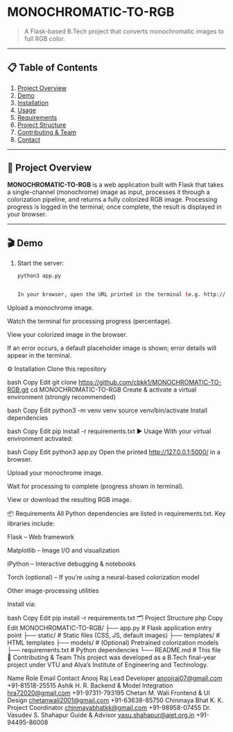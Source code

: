 # MONOCHROMATIC-TO-RGB

> A Flask-based B.Tech project that converts monochromatic images to full RGB color.

---

## 📋 Table of Contents

1. [Project Overview](#project-overview)  
2. [Demo](#demo)  
3. [Installation](#installation)  
4. [Usage](#usage)  
5. [Requirements](#requirements)  
6. [Project Structure](#project-structure)  
7. [Contributing & Team](#contributing--team)  
8. [Contact](#contact)  

---

## 🚀 Project Overview

**MONOCHROMATIC-TO-RGB** is a web application built with Flask that takes a single-channel (monochrome) image as input, processes it through a colorization pipeline, and returns a fully colorized RGB image. Processing progress is logged in the terminal; once complete, the result is displayed in your browser.

---

## 🎬 Demo

1. Start the server:  
   ```bash
   python3 app.py


   In your browser, open the URL printed in the terminal (e.g. http://127.0.0.1:5000/).

Upload a monochrome image.

Watch the terminal for processing progress (percentage).

View your colorized image in the browser.

If an error occurs, a default placeholder image is shown; error details will appear in the terminal.

⚙️ Installation
Clone this repository

bash
Copy
Edit
git clone https://github.com/cbkk1/MONOCHROMATIC-TO-RGB.git
cd MONOCHROMATIC-TO-RGB
Create & activate a virtual environment (strongly recommended)

bash
Copy
Edit
python3 -m venv venv
source venv/bin/activate
Install dependencies

bash
Copy
Edit
pip install -r requirements.txt
▶️ Usage
With your virtual environment activated:

bash
Copy
Edit
python3 app.py
Open the printed http://127.0.0.1:5000/ in a browser.

Upload your monochrome image.

Wait for processing to complete (progress shown in terminal).

View or download the resulting RGB image.

📦 Requirements
All Python dependencies are listed in requirements.txt. Key libraries include:

Flask – Web framework

Matplotlib – Image I/O and visualization

IPython – Interactive debugging & notebooks

Torch (optional) – If you’re using a neural-based colorization model

Other image-processing utilities

Install via:

bash
Copy
Edit
pip install -r requirements.txt
🗂 Project Structure
php
Copy
Edit
MONOCHROMATIC-TO-RGB/
├── app.py              # Flask application entry point
├── static/             # Static files (CSS, JS, default images)
├── templates/          # HTML templates
├── models/             # (Optional) Pretrained colorization models
├── requirements.txt    # Python dependencies
└── README.md           # This file
🤝 Contributing & Team
This project was developed as a B.Tech final-year project under VTU and Alva’s Institute of Engineering and Technology.

Name	Role	Email	Contact
Anooj Raj	Lead Developer	anoojraj07@gmail.com	+91-81518-25515
Ashik H. R.	Backend & Model Integration	hra72020@gmail.com	+91-97311-793195
Chetan M. Wali	Frontend & UI Design	chetanwali2001@gmail.com	+91-63638-85750
Chinmaya Bhat K. K.	Project Coordinator	chinmayabhatkk@gmail.com	+91-98958-07455
Dr. Vasudev S. Shahapur	Guide & Advisor	vasu.shahapur@aiet.org.in	+91-94495-86008

